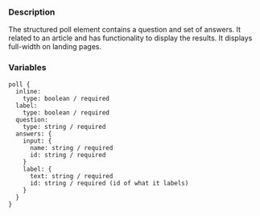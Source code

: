 ### Description
The structured poll element contains a question and set of answers. It related to an article and has functionality to display the results. It displays full-width on landing pages.

### Variables
~~~
poll {
  inline:
    type: boolean / required
  label:
    type: boolean / required
  question:
    type: string / required
  answers: {
    input: {
      name: string / required
      id: string / required
    }
    label: {
      text: string / required
      id: string / required (id of what it labels)
    }
  }
}

~~~


